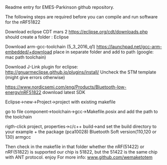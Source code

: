 Readme entry for EMES-Parkinson github repository.

The following steps are required before you can compile and run software for the nRF51822

Download eclipse CDT mars 2
https://eclipse.org/cdt/downloads.php
should create a folder : Eclipse

Download arm-gcc-toolchain (5_3_2016_q1)
https://launchpad.net/gcc-arm-embedded/+download
place in separate folder and add to path (google: mac path toolchain)

Download J-Link plugin for eclipse:
http://gnuarmeclipse.github.io/plugins/install/
Uncheck the STM template (might give errors otherwise)

https://www.nordicsemi.com/eng/Products/Bluetooth-low-energy/nRF51822
download latest SDK

Eclipse->new->Project->project with existing makefile

go to file component->toolchain->gcc->Makefile.posix and add the path to the toolchain

rigth-click project, properties->c/c++ build->and set the build directory to your example +
the package (pca10028)
Bluetooth Soft version(110,120 or 130)
armgcc

Then check in the makefile in that folder whether the nRF(51422) or nRF(51822) is supported
our chip is 51822, but the 51422 is the same chip with ANT protocol.
enjoy
For more info:
www.github.com/wemaketotem

